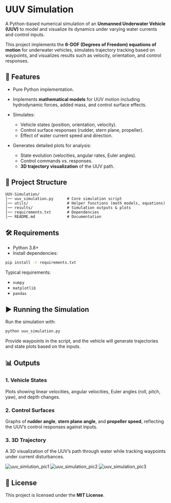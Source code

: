 # UUV Simulation

A Python-based numerical simulation of an **Unmanned Underwater Vehicle (UUV)** to model and visualize its dynamics under varying water currents and control inputs.

This project implements the **6-DOF (Degrees of Freedom) equations of motion** for underwater vehicles, simulates trajectory tracking based on waypoints, and visualizes results such as velocity, orientation, and control responses.

## 🚀 Features

* Pure Python implementation.
* Implements **mathematical models** for UUV motion including hydrodynamic forces, added mass, and control surface effects.
  
* Simulates:
  * Vehicle states (position, orientation, velocity).
  * Control surface responses (rudder, stern plane, propeller).
  * Effect of water current speed and direction.
    
* Generates detailed plots for analysis:
  * State evolution (velocities, angular rates, Euler angles).
  * Control commands vs. responses.
  * **3D trajectory visualization** of the UUV path.

## 📂 Project Structure

```
UUV-Simulation/
│── uuv_simulation.py      # Core simulation script
│── utils/                 # Helper functions (math models, equations)
│── results/               # Simulation outputs & plots
│── requirements.txt       # Dependencies
│── README.md              # Documentation
```

## 🛠️ Requirements

* Python 3.8+
* Install dependencies:

```bash
pip install -r requirements.txt
```

Typical requirements:

* `numpy`
* `matplotlib`
* `pandas`

## ▶️ Running the Simulation

Run the simulation with:

```bash
python uuv_simulation.py
```

Provide waypoints in the script, and the vehicle will generate trajectories and state plots based on the inputs.

## 📊 Outputs

### 1. Vehicle States
Plots showing linear velocities, angular velocities, Euler angles (roll, pitch, yaw), and depth changes.

### 2. Control Surfaces
Graphs of **rudder angle**, **stern plane angle**, and **propeller speed**, reflecting the UUV’s control responses against inputs.

### 3. 3D Trajectory
A 3D visualization of the UUV’s path through water while tracking waypoints under current disturbances.

![uuv_simlution_pic1](https://github.com/user-attachments/assets/e2a98546-4db9-4016-8782-eeb2edbc8774)
![uuv_simulation_pic2](https://github.com/user-attachments/assets/93d759d7-452d-475b-8438-9d7138e71063)
![uuv_simulation_pic3](https://github.com/user-attachments/assets/918f5aac-0850-417a-9b4c-3048090de2e7)


## 📜 License
This project is licensed under the **MIT License**.
